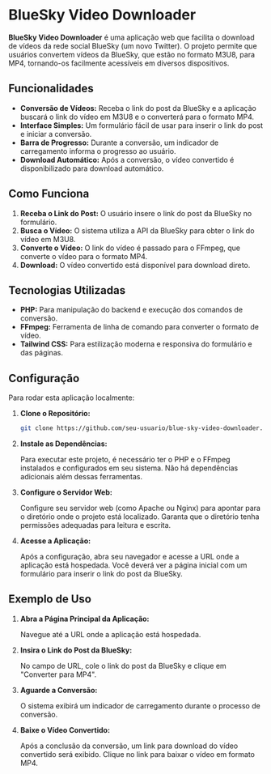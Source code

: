 # BlueSky Video Downloader

**BlueSky Video Downloader** é uma aplicação web que facilita o download de vídeos da rede social BlueSky (um novo Twitter). O projeto permite que usuários convertem vídeos da BlueSky, que estão no formato M3U8, para MP4, tornando-os facilmente acessíveis em diversos dispositivos.

## Funcionalidades

- **Conversão de Vídeos:** Receba o link do post da BlueSky e a aplicação buscará o link do vídeo em M3U8 e o converterá para o formato MP4.
- **Interface Simples:** Um formulário fácil de usar para inserir o link do post e iniciar a conversão.
- **Barra de Progresso:** Durante a conversão, um indicador de carregamento informa o progresso ao usuário.
- **Download Automático:** Após a conversão, o vídeo convertido é disponibilizado para download automático.

## Como Funciona

1. **Receba o Link do Post:** O usuário insere o link do post da BlueSky no formulário.
2. **Busca o Vídeo:** O sistema utiliza a API da BlueSky para obter o link do vídeo em M3U8.
3. **Converte o Vídeo:** O link do vídeo é passado para o FFmpeg, que converte o vídeo para o formato MP4.
4. **Download:** O vídeo convertido está disponível para download direto.

## Tecnologias Utilizadas

- **PHP:** Para manipulação do backend e execução dos comandos de conversão.
- **FFmpeg:** Ferramenta de linha de comando para converter o formato de vídeo.
- **Tailwind CSS:** Para estilização moderna e responsiva do formulário e das páginas.

## Configuração

Para rodar esta aplicação localmente:

1. **Clone o Repositório:**

   ```bash
   git clone https://github.com/seu-usuario/blue-sky-video-downloader.git

2. **Instale as Dependências:**

   Para executar este projeto, é necessário ter o PHP e o FFmpeg instalados e configurados em seu sistema. Não há dependências adicionais além dessas ferramentas.

2. **Configure o Servidor Web:**

   Configure seu servidor web (como Apache ou Nginx) para apontar para o diretório onde o projeto está localizado. Garanta que o diretório tenha permissões adequadas para leitura e escrita.

3. **Acesse a Aplicação:**

   Após a configuração, abra seu navegador e acesse a URL onde a aplicação está hospedada. Você deverá ver a página inicial com um formulário para inserir o link do post da BlueSky.

## Exemplo de Uso

1. **Abra a Página Principal da Aplicação:**

   Navegue até a URL onde a aplicação está hospedada.

2. **Insira o Link do Post da BlueSky:**

   No campo de URL, cole o link do post da BlueSky e clique em "Converter para MP4".

3. **Aguarde a Conversão:**

   O sistema exibirá um indicador de carregamento durante o processo de conversão.

4. **Baixe o Vídeo Convertido:**

   Após a conclusão da conversão, um link para download do vídeo convertido será exibido. Clique no link para baixar o vídeo em formato MP4.
